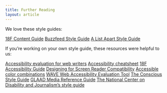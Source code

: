 ```yaml
---
title: Further Reading
layout: article
---
```


We love these style guides:

[18F Content Guide](https://pages.18f.gov/content-guide/) 
[Buzzfeed Style Guide](http://www.buzzfeed.com/emmyf/buzzfeed-style-guide)
[A List Apart Style Guide](http://alistapart.com/about/style-guide) 

If you’re working on your own style guide, these resources were helpful to us:

[Accessibility evaluation for web writers](http://www.4syllables.com.au/2013/05/writers-accessibility-evaluation/) 
[Accessibility cheatsheet](http://bitsofco.de/2015/the-accessibility-cheatsheet/) 
[18F Accessibility Guide](https://18f.github.io/accessibility/index.html) 
[Designing for Screen Reader Compatibility](http://webaim.org/techniques/screenreader/) 
[Accessible color combinations](http://colorsafe.co/) 
[WAVE Web Accessibility Evaluation Tool](http://wave.webaim.org/) 
[The Conscious Style Guide](http://consciousstyleguide.com/) 
[GLAAD Media Reference Guide](http://www.glaad.org/reference) 
[The National Center on Disability and Journalism’s style guide](http://ncdj.org/style-guide/) 
